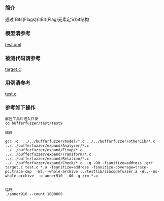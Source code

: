 ### 简介
通过 Bits(Flags)和Bit(Flag)元素定义bit结构 

### 模型清参考  
[test.xml](../../../test/test9/test.xml)


### 被测代码请参考  

[target.c](../../../test/test9/target.c)


### 用例清参考  
[test.c](../../../test/test9/test.c)


### 参考如下操作

```
解压工具后进入目录
cd bufferfuzzer/test/test9

编译

gcc -c  ../../bufferfuzzer/model/*.c ../../bufferfuzzer/otherLib/*.c ../../bufferfuzzer/expand/Analyzer/*.c  ../../bufferfuzzer/expand/Fixup/*.c  ../../bufferfuzzer/expand/Transform/*.c ../../bufferfuzzer/expand/Relation/*.c ../../bufferfuzzer/expand/Check/*.c  -g -O0 -fsanitize=address ;g++ target.c test.c *.o -fsanitize=address -fsanitize-coverage=trace-pc,trace-cmp  -Wl,--whole-archive ../testlib/libcodefuzzer.a -Wl,--no-whole-archive  -o anner910  -O0 -g ;rm *.o


运行
./anner910 --count 1000000
```
